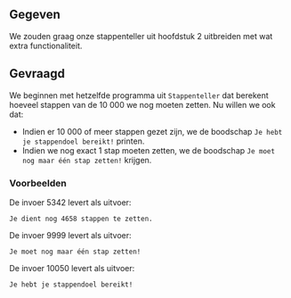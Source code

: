 ## Gegeven

We zouden graag onze stappenteller uit hoofdstuk 2 uitbreiden met wat extra functionaliteit.

## Gevraagd

We beginnen met hetzelfde programma uit `Stappenteller` dat berekent hoeveel stappen van de 10 000 we nog moeten zetten. Nu willen we ook dat:
 - Indien er 10 000 of meer stappen gezet zijn, we de boodschap `Je hebt je stappendoel bereikt!` printen.
 - Indien we nog exact 1 stap moeten zetten, we de boodschap `Je moet nog maar één stap zetten!` krijgen.

### Voorbeelden

De invoer 5342 levert als uitvoer:

```console?lang=python
Je dient nog 4658 stappen te zetten.
```

De invoer 9999 levert als uitvoer:

```console?lang=python
Je moet nog maar één stap zetten!
```

De invoer 10050 levert als uitvoer:

```console?lang=python
Je hebt je stappendoel bereikt!
```
